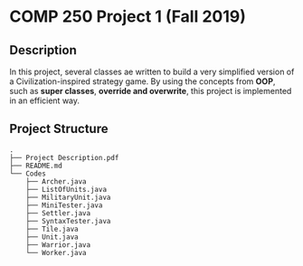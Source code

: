 # COMP 250 Project 1 (Fall 2019)

## Description
In this project, several classes ae written to build a very simplified version of a Civilization-inspired strategy game. By using the concepts
from **OOP**, such as **super classes**, **override and overwrite**, this project is implemented in an efficient way.

## Project Structure

```console
.
├── Project Description.pdf
├── README.md
└── Codes
    ├── Archer.java
    ├── ListOfUnits.java
    ├── MilitaryUnit.java
    ├── MiniTester.java
    ├── Settler.java
    ├── SyntaxTester.java
    ├── Tile.java
    ├── Unit.java
    ├── Warrior.java
    └── Worker.java
```
